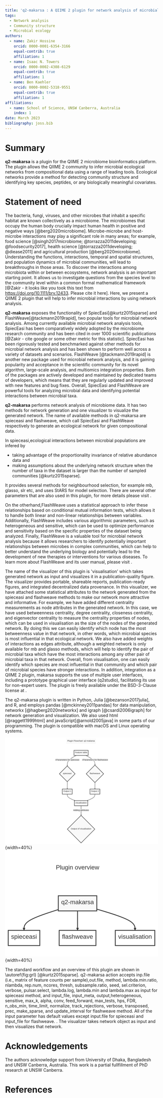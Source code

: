 ```yaml
---
title: 'q2-makarsa : A QIIME 2 plugin for network analysis of microbial data'
tags:
  - Network analysis
  - Community structure
  - Microbial ecology
authors:
  - name: Zakir Hossine
    orcid: 0000-0001-6354-3166
    equal-contrib: true
    affiliation: 1
  - name: Isaac N. Towers
    orcid: 0000-0002-4308-6129
    equal-contrib: true
    affiliation: 1
  - name: Ben Kaehler
    orcid: 0000-0002-5318-9551 
    equal-contrib: true 
    affiliation: 1
affiliations:
  - name: School of Science, UNSW Canberra, Australia
    index: 1
date: March 2023
bibliography: joss.bib
---
```


# Summary

**q2-makarsa** is a plugin for the QIIME 2 microbiome bioinformatics platform. The plugin allows the QIIME 2 community to infer microbial ecological networks from compositional data using a range of leading tools. Ecological networks provide a method for detecting community structure and identifying key species, peptides, or any biologically meaningful covariates.

# Statement of need

The bacteria, fungi, viruses, and other microbes that inhabit a specific habitat are known collectively as a microbiome. The microbiomes that occupy the human body crucially impact human health in positive and negative ways [@berg2020microbiome]. Microbe-microbe and host-microbe interactions may play a significant role in many areas; for example, food science [@singh2017microbiome; @torrazza2011developing; @foodsecurity2017], health science [@torrazza2011developing; @diease2011] and agricultural production [@berg2020microbiome]. Understanding the functions, interactions, temporal and spatial structures, and population dynamics of microbial communities, will lead to breakthroughs in those areas. To discover the interactions among microbiota within or between ecosystems, network analysis is an important starting point. It allows us to investigate questions from the species level to the community level within a common formal mathematical framework [@Zakir - it looks like you took this text from https://doi.org/10.1111/brv.12433. Please cite it here]. Here, we present a QIIME 2 plugin that will help to infer microbial interactions by using network analysis.

**q2-makarsa** exposes the functionality of SpiecEasi[@kurtz2015sparse] and FlashWeave[@tackmann2019rapid], two popular tools for microbial network analysis. Among currently available microbial network analysis tools, SpiecEasi has been comparatively widely adopted by the microbiome research community and has been cited in over 1000 scientific publications [@Zakir - cite google or some other metric for this statistic]. SpiecEasi has been rigorously tested and benchmarked against other methods for microbial network analysis and has been shown to perform well across a variety of datasets and scenarios. FlashWeave [@tackmann2019rapid] is another new package used for microbial network analysis, and it is gaining popularity and acceptance in the scientific community for its novel algorithm, large-scale analysis, and multiomics integration properties. Both of the packages are actively developed and maintained by dedicated teams of developers, which means that they are regularly updated and improved with new features and bug fixes. Overall, SpiecEasi and FlashWeave are powerful tools for analyzing microbial data and identifying potential interactions between microbial taxa.

**q2-makarsa** performs network analysis of microbiome data. It has two methods for network generation and one visualizer to visualize the generated network.  The name of available methods in q2-makarsa are spieceasi and flashweave, which call SpiecEasi and FlashWeave respectively to generate an ecological network for given compositional data. 

In spieceasi,ecological interactions between microbial populations are infered by 

- taking advantage of the proportionality invariance of relative abundance data and 
- making assumptions about the underlying network structure when the number of taxa in the dataset is larger than the number of sampled communities [@kurtz2015sparse].

It provides several methods for neighbourhood selection, for example mb, glasso, slr etc, and uses StARS for model selection. There are several other parameters that are also used in this plugin, for more details please visit [](https://github.com/zdk123/SpiecEasi). 


On the otherhand,FlashWeave uses a statistical approach to infer these relationships based on conditional mutual information tests, which allows it to handle both linear and non-linear relationships between variables. Additionally, FlashWeave includes various algorithmic parameters, such as heterogeneous and sensitive, which can be used to optimize performance and sensitivity based on the specific properties of the dataset being analyzed. Finally, FlashWeave is a valuable tool for microbial network analysis because it allows researchers to identify potentially important relationships between microbes in complex communities, which can help to better understand the underlying biology and potentially lead to the development of new therapies or interventions for various diseases. To learn more about FlashWeave and its user manual, please visit [](https://github.com/meringlab/FlashWeave.jl).

The name of the visualizer of this plugin is 'visualisation' which takes generated network as input and visualizes it in a publication-quality figure. The visualizer provides portable, shareable reports, publication-ready figures, and integrated decentralized data provenance. In this visualizer, we have attached some statistical attributes to the network generated from the spieceasi and flashweave methods to make our network more attractive and informative. For example, we have added different centrality measurements as node attributes in the generated network. In this case, we have used betweenness centrality, degree centrality, closeness centrality, and eigenvector centrality to measure the centrality properties of nodes, which can be used in visualisation as the size of the nodes of the generated network. By doing this we can easily identify which node has the most betweenness value in that network, in other words, which microbial species is most influential in that ecological network. We also have added weights of interactions as edges attribute, although a weighted network is only available for mb and glasso methods, which will help to identify the pair of microbial taxa which have the most interactions among any other pair of microbial taxa in that network. Overall, from visualisation, one can easily identify which species are most influential in that community and which pair of microbial species have stronger interactions. In addition, integration as a QIIME 2 plugin, makarsa supports the use of multiple user interfaces, including a prototype graphical user interface (q2studio), facilitating its use for non-expert users. The plugin is freely available under the BSD-3-Clause license at [](https://github.com/BenKaehler/makarsa).

The q2-makarsa plugin is written in Python, Julia [@bezanson2017julia], and R, and employs pandas [@mckinney2011pandas] for data manipulation, networkx [@hagberg2020networkx] and igraph [@csardi2006igraph] for network generation and visualization. We also used html [@raggett1999html] and javaScript[@arnold2005java] in some parts of our programming. The plugin is compatible with macOS and Linux operating systems.

![SpiecEasi pipeline.\label{fig:grl}](flowchart.png){width=40%}   ![SpiecEasi pipeline.\label{fig:grl}](overview.png){width=40%}

The standard workflow and an overview of this plugin are shown in \autoref{fig:grl} [@kurtz2015sparse]. q2-makarsa action accepts inp.file (i.e., matrix of feature counts per sample),out.file, method, lambda.min.ratio, nlambda, rep.num, ncores, thresh, subsample.ratio, seed, sel.criterion, verbose, pulsar.select, lambda.log, lambda.min and lambda.max as input for spieceasi method, and input_file,  input_meta, output,heterogeneous, sensitive, max_k, alpha, conv, feed_forward, max_tests, hps, FDR, n_obs_min, time_limit, normalize, track_rejections, verbose, transposed, prec, make_sparse, and update_interval for flashweave method. All of the input parameter has default values except input.file for spieceasi and input_file for flashweave. . The visualizer takes network object as input and then visualizes that network.

# Acknowledgements

The authors acknowledge support from University of Dhaka, Bangladesh and UNSW Canberra, Australia. This work is a partial fullfillment of PhD research at UNSW Canberra.
# References
